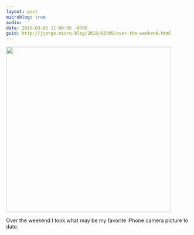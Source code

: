 ```yaml
---
layout: post
microblog: true
audio: 
date: 2018-03-05 11:00:06 -0700
guid: http://jsorge.micro.blog/2018/03/05/over-the-weekend.html
---
```


<img src="http://mb.jsorge.net/uploads/2018/dc37b499cf.jpg" width="450" height="600" style="height: auto;" class="sunlit_image" />

Over the weekend I took what may be my favorite iPhone camera picture to date. 


